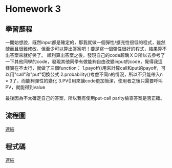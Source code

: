 Homework 3
===

學習歷程
---

一開始想說，既然input都是確定的，那我就做一個彈性/擴充性很低的程式，雖然醜而且很難修改，但至少可以算出答案吧！要是寫一個彈性很好的程式，結果算不出答案來就好笑了。
順利算出答案之後，發現自己的code超醜ＸＤ所以去參考了一下其他同學的code，發現其他同學有做能夠自由改變input的code，覺得我這樣實在不太行，就做了三個function：
1.payoff()用來計算call和put的payoff，可以用"call"和"put"切換公式
2.probability()考慮不同n的情況，所以不只能帶入n = 3了，而能夠彈性的變化
3.PV()用來讓code更加簡潔，使用者之後只需要呼叫PV，就能得到value

最後因為不太確定自己的答案，所以我有使用put-call parity檢查答案是否正確。



流程圖
---
[連結](https://github.com/feiyuehchen/Financial_Engineering/blob/master/HW3/hw3_流程圖.pdf)

程式碼
---
[連結](https://github.com/feiyuehchen/Financial_Engineering/blob/master/HW3/hw3_code.ipynb)




